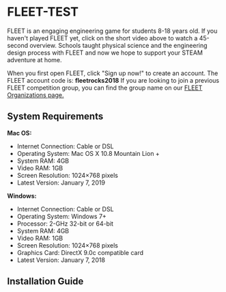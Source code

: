 # FLEET-TEST
 
FLEET is an engaging engineering game for students 8-18 years old. If you haven't played FLEET yet, click on the short video above to watch a 45-second overview. Schools taught physical science and the engineering design process with FLEET and now we hope to support your STEAM adventure at home. 

When you first open FLEET, click "Sign up now!" to create an account. The FLEET account code is: **fleetrocks2018**
If you are looking to join a previous FLEET competition group, you can find the group name on our [FLEET Organizations page.](https://www.navalengineers.org/STEM-FLEET/Orgs)

## System Requirements

**Mac OS:**
- Internet Connection: Cable or DSL
- Operating System: Mac OS X 10.8 Mountain Lion +
- System RAM: 4GB
- Video RAM: 1GB
- Screen Resolution: 1024×768 pixels
- Latest Version: January 7, 2019


**Windows:**
- Internet Connection: Cable or DSL
- Operating System: Windows 7+
- Processor: 2-GHz 32-bit or 64-bit 
- System RAM: 4GB
- Video RAM:    1GB
- Screen Resolution: 1024×768 pixels
- Graphics Card: DirectX 9.0c compatible card
- Latest Version: January 7, 2018

## Installation Guide
